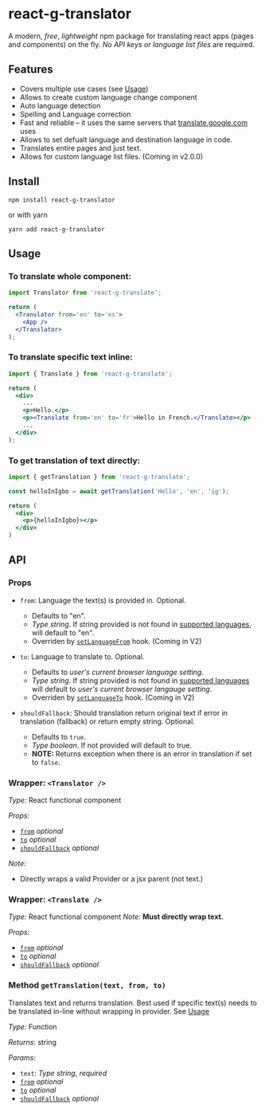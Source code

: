 # react-g-translator
A modern, *free*, *lightweight* npm package for translating react apps (pages and components) on the fly. *No API keys or language list files* are required.

## Features
- Covers multiple use cases (see [Usage](#usage))
 - Allows to create custom language change component
- Auto language detection
- Spelling and Language correction
- Fast and reliable – it uses the same servers that [translate.google.com](https://translate.google.com) uses
- Allows to set defualt language and destination language in code.
- Translates entire pages and just text.
- Allows for custom language list files. (Coming in v2.0.0)

## Install
```npm install react-g-translator```

or with yarn

```yarn add react-g-translator```

## Usage

### To translate whole component:
```jsx
import Translator from 'react-g-translate';

return (
  <Translator from='en' to='es'>
    <App />
  </Translator>
);
```

### To translate specific text inline:
```jsx
import { Translate } from 'react-g-translate';

return (
  <div>
    ...
    <p>Hello.</p>
    <p><Translate from='en' to='fr'>Hello in French.</Translate></p>
    ...
  </div>
);
```

### To get translation of text directly:
```jsx
import { getTranslation } from 'react-g-translate';

const helloInIgbo = await getTranslation('Hello', 'en', 'ig');

return (
  <div>
    <p>{helloInIgbo}></p>
  </div>
)
```

## API
### Props
 - `from`: Language the text(s) is provided in. Optional.
    - Defaults to "en".
    - *Type string*. If string provided is not found in [supported languages](https://cloud.google.com/translate/docs/languages), will default to "en".
    - Overriden by [`setLanguageFrom`](#hook-setlanguagefrom) hook. (Coming in V2)

  - `to`: Language to translate to. Optional.
    - Defaults to *user's current browser language setting*.
    - *Type string*. If string provided is not found in [supported languages](https://cloud.google.com/translate/docs/languages) will default to  *user's current browser langauge setting*.
    - Overriden by [`setLanguageTo`](#hook-setlanguageto) hook. (Coming in V2)

 - `shouldFallback`: Should translation return original text if error in translation (fallback) or return empty string. Optional.
    - Defaults to `true`.
    - *Type boolean*. If not provided will default to true.
    - **NOTE:** Returns exception when there is an error in translation if set to `false`.

### Wrapper: `<Translator />` ###
  *Type:* React functional component

  *Props:*
  - [`from`](#props) *optional*
  - [`to`](#props) *optional*
  - [`shouldFallback`](#props) *optional*

  *Note:* 
  - Directly wraps a valid Provider or a jsx parent (not text.)


### Wrapper: `<Translate />` ###
  *Type:* React functional component
    *Note:* **Must directly wrap text.**

  *Props:*
  - [`from`](#props) *optional*
  - [`to`](#props) *optional*
  - [`shouldFallback`](#props) *optional*
  
### Method `getTranslation(text, from, to)` ###
Translates text and returns translation.
Best used if specific text(s) needs to be translated in-line without wrapping in provider.
See [Usage](#to-get-translation-of-text-directly)

*Type:* Function

*Returns*: string

*Params:*
- `text`: *Type string*, *required*
- [`from`](#props)  *optional*
- [`to`](#props)  *optional*
- [`shouldFallback`](#props) *optional*